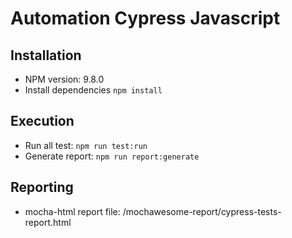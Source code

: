 # Automation Cypress Javascript

## Installation
* NPM version: 9.8.0
* Install dependencies
```npm install```

## Execution 
  - Run all test: ```npm run test:run```
  - Generate report: ```npm run report:generate```

## Reporting
* mocha-html report file: /mochawesome-report/cypress-tests-report.html